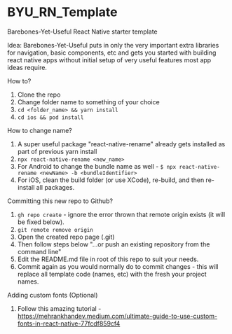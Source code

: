 # BYU_RN_Template

Barebones-Yet-Useful React Native starter template

Idea: Barebones-Yet-Useful puts in only the very important extra libraries for navigation, basic components, etc and gets you started with building react native apps without initial setup of very useful features most app ideas require.

How to?

1. Clone the repo
2. Change folder name to something of your choice
3. `cd <folder_name> && yarn install`
4. `cd ios && pod install`

How to change name?

1. A super useful package "react-native-rename" already gets installed as part of previous yarn install
2. `npx react-native-rename <new_name>`
3. For Android to change the bundle name as well - `$ npx react-native-rename <newName> -b <bundleIdentifier>`
4. For iOS, clean the build folder (or use XCode), re-build, and then re-install all packages.

Committing this new repo to Github?

1. `gh repo create` - ignore the error thrown that remote origin exists (it will be fixed below).
2. `git remote remove origin`
3. Open the created repo page (.git)
4. Then follow steps below "…or push an existing repository from the command line"
5. Edit the README.md file in root of this repo to suit your needs.
6. Commit again as you would normally do to commit changes - this will replace all template code (names, etc) with the fresh your project names.

Adding custom fonts (Optional)

1. Follow this amazing tutorial - https://mehrankhandev.medium.com/ultimate-guide-to-use-custom-fonts-in-react-native-77fcdf859cf4
